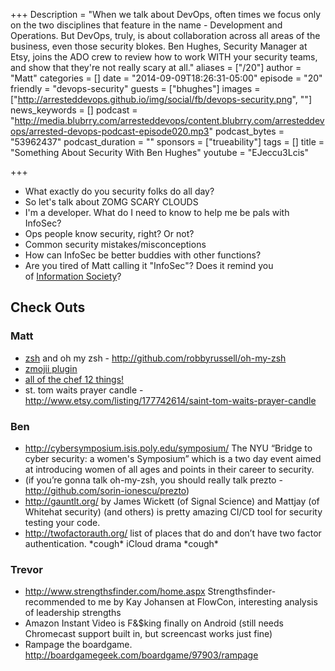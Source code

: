 +++
Description = "When we talk about DevOps, often times we focus only on the two disciplines that feature in the name - Development and Operations. But DevOps, truly, is about collaboration across all areas of the business, even those security blokes. Ben Hughes, Security Manager at Etsy, joins the ADO crew to review how to work WITH your security teams, and show that they're not really scary at all."
aliases = ["/20"]
author = "Matt"
categories = []
date = "2014-09-09T18:26:31-05:00"
episode = "20"
friendly = "devops-security"
guests = ["bhughes"]
images = ["http://arresteddevops.github.io/img/social/fb/devops-security.png", ""]
news_keywords = []
podcast = "http://media.blubrry.com/arresteddevops/content.blubrry.com/arresteddevops/arrested-devops-podcast-episode020.mp3"
podcast_bytes = "53962437"
podcast_duration = ""
sponsors = ["trueability"]
tags = []
title = "Something About Security With Ben Hughes"
youtube = "EJeccu3Lcis"

+++

<ul>
	<li>What exactly do you security folks do all day?</li>
	<li>So let's talk about ZOMG SCARY CLOUDS</li>
	<li>I'm a developer. What do I need to know to help me be pals with InfoSec?</li>
	<li>Ops people know security, right? Or not?</li>
	<li>Common security mistakes/misconceptions</li>
	<li>How can InfoSec be better buddies with other functions?</li>
	<li>Are you tired of Matt calling it "InfoSec"? Does it remind you of <a href="http://www.youtube.com/watch?v=UPuXvpkOLmM">Information Society</a>?</li>
</ul>

<h2>Check Outs</h2>
<h3>Matt</h3>
<ul>
	<li><a href="http://whaaat.com/content/update-shell-zsh-osx-unix" target="_blank">zsh</a> and oh my zsh - <a href="http://github.com/robbyrussell/oh-my-zsh">http://github.com/robbyrussell/oh-my-zsh</a></li>
	<li><a href="http://github.com/scarolan/oh-my-zsh/tree/master/plugins/zmoji" target="_blank">zmojii plugin</a></li>
	<li><a href="http://www.getchef.com/blog/2014/09/08/chef-releases-chef-12-to-power-devops-practices-in-the-enterprise/" target="_blank">all of the chef 12 things!</a></li>
	<li>st. tom waits prayer candle - <a href="http://www.etsy.com/listing/177742614/saint-tom-waits-prayer-candle">http://www.etsy.com/listing/177742614/saint-tom-waits-prayer-candle</a></li>
</ul>
<h3>Ben</h3>
<ul>
	<li><a href="http://cybersymposium.isis.poly.edu/symposium/">http://cybersymposium.isis.poly.edu/symposium/</a> The NYU “Bridge to cyber security: a women's Symposium” which is a two day event aimed at introducing women of all ages and points in their career to security.</li>
	<li>(if you’re gonna talk oh-my-zsh, you should really talk prezto - <a href="http://github.com/sorin-ionescu/prezto">http://github.com/sorin-ionescu/prezto</a>)</li>
	<li><a href="http://gauntlt.org/">http://gauntlt.org/</a> by James Wickett (of Signal Science) and Mattjay (of Whitehat security) (and others) is pretty amazing CI/CD tool for security testing your code.</li>
	<li><a href="http://twofactorauth.org/">http://twofactorauth.org/</a> list of places that do and don’t have two factor authentication. *cough* iCloud drama *cough*</li>
</ul>
<h3>Trevor</h3>
<ul>
	<li><a href="http://www.strengthsfinder.com/home.aspx">http://www.strengthsfinder.com/home.aspx</a> Strengthsfinder- recommended to me by Kay Johansen at FlowCon, interesting analysis of leadership strengths</li>
	<li>Amazon Instant Video is F&amp;$king finally on Android (still needs Chromecast support built in, but screencast works just fine)</li>
	<li>Rampage the boardgame. <a href="http://boardgamegeek.com/boardgame/97903/rampage">http://boardgamegeek.com/boardgame/97903/rampage</a></li>
</ul>
